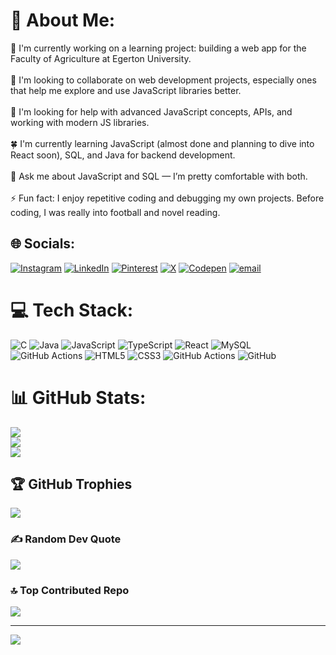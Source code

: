 # 💫 About Me:
🔭 I'm currently working on a learning project: building a web app for the Faculty of Agriculture at Egerton University.  <br><br>🤝 I'm looking to collaborate on web development projects, especially ones that help me explore and use JavaScript libraries better.  <br><br>👐 I'm looking for help with advanced JavaScript concepts, APIs, and working with modern JS libraries.  <br><br>🍀 I'm currently learning JavaScript (almost done and planning to dive into React soon), SQL, and Java for backend development.  <br><br>💬 Ask me about JavaScript and SQL — I’m pretty comfortable with both.  <br><br>⚡ Fun fact: I enjoy repetitive coding and debugging my own projects. Before coding, I was really into football and novel reading.  <br>


## 🌐 Socials:
[![Instagram](https://img.shields.io/badge/Instagram-%23E4405F.svg?logo=Instagram&logoColor=white)](https://instagram.com/https://www.instagram.com/lightboy_snr/) [![LinkedIn](https://img.shields.io/badge/LinkedIn-%230077B5.svg?logo=linkedin&logoColor=white)](https://linkedin.com/in/https://www.linkedin.com/in/mohammed-abshir001/) [![Pinterest](https://img.shields.io/badge/Pinterest-%23E60023.svg?logo=Pinterest&logoColor=white)](https://pinterest.com/https://www.pinterest.com/ibrahimabdiazizomar/) [![X](https://img.shields.io/badge/X-black.svg?logo=X&logoColor=white)](https://x.com/https://x.com/kid_amin001) [![Codepen](https://img.shields.io/badge/Codepen-000000?logo=codepen&logoColor=white)](https://codepen.io/https://codepen.io/Mohammed-Amin-Abshir) [![email](https://img.shields.io/badge/Email-D14836?logo=gmail&logoColor=white)](mailto:moabshir06@gmail.com) 

# 💻 Tech Stack:
![C](https://img.shields.io/badge/c-%2300599C.svg?style=for-the-badge&logo=c&logoColor=white) ![Java](https://img.shields.io/badge/java-%23ED8B00.svg?style=for-the-badge&logo=openjdk&logoColor=white) ![JavaScript](https://img.shields.io/badge/javascript-%23323330.svg?style=for-the-badge&logo=javascript&logoColor=%23F7DF1E) ![TypeScript](https://img.shields.io/badge/typescript-%23007ACC.svg?style=for-the-badge&logo=typescript&logoColor=white) ![React](https://img.shields.io/badge/react-%2320232a.svg?style=for-the-badge&logo=react&logoColor=%2361DAFB) ![MySQL](https://img.shields.io/badge/mysql-4479A1.svg?style=for-the-badge&logo=mysql&logoColor=white) ![GitHub Actions](https://img.shields.io/badge/github%20actions-%232671E5.svg?style=for-the-badge&logo=githubactions&logoColor=white) ![HTML5](https://img.shields.io/badge/html5-%23E34F26.svg?style=for-the-badge&logo=html5&logoColor=white) ![CSS3](https://img.shields.io/badge/css3-%231572B6.svg?style=for-the-badge&logo=css3&logoColor=white) ![GitHub Actions](https://img.shields.io/badge/github%20actions-%232671E5.svg?style=for-the-badge&logo=githubactions&logoColor=white) ![GitHub](https://img.shields.io/badge/github-%23121011.svg?style=for-the-badge&logo=github&logoColor=white)
# 📊 GitHub Stats:
![](https://github-readme-stats.vercel.app/api?username=Moha-abshir&theme=dark&hide_border=false&include_all_commits=true&count_private=true)<br/>
![](https://nirzak-streak-stats.vercel.app/?user=Moha-abshir&theme=dark&hide_border=false)<br/>
![](https://github-readme-stats.vercel.app/api/top-langs/?username=Moha-abshir&theme=dark&hide_border=false&include_all_commits=true&count_private=true&layout=compact)

## 🏆 GitHub Trophies
![](https://github-profile-trophy.vercel.app/?username=Moha-abshir&theme=radical&no-frame=false&no-bg=false&margin-w=4)

### ✍️ Random Dev Quote
![](https://quotes-github-readme.vercel.app/api?type=horizontal&theme=dark)

### 🔝 Top Contributed Repo
![](https://github-contributor-stats.vercel.app/api?username=Moha-abshir&limit=5&theme=dark&combine_all_yearly_contributions=true)

---
[![](https://visitcount.itsvg.in/api?id=Moha-abshir&icon=0&color=1)](https://visitcount.itsvg.in)

<!-- Proudly created with GPRM ( https://gprm.itsvg.in ) -->
